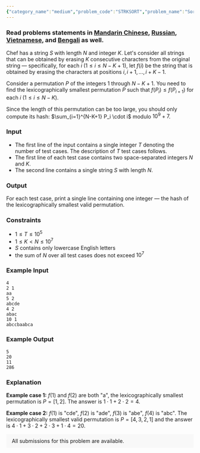 ```yaml
---
{"category_name":"medium","problem_code":"STRKSORT","problem_name":"Sort String","problemComponents":{"constraints":"","constraintsState":false,"subtasks":"","subtasksState":false,"inputFormat":"","inputFormatState":false,"outputFormat":"","outputFormatState":false,"sampleTestCases":{"0":{"id":1,"input":"4\r\n2 1\r\naa\r\n5 2\r\nabcde\r\n4 2\r\nabac\r\n10 1\r\nabccbaabca","output":"5\r\n20\r\n11\r\n286","explanation":"**Example case 1:** $f(1)$ and $f(2)$ are both \u0022a\u0022, the lexicographically smallest permutation is $P = [1, 2]$. The answer is $1 \\cdot 1 + 2 \\cdot 2 = 4$.\r\n\r\n**Example case 2:** $f(1)$ is \u0022cde\u0022, $f(2)$ is \u0022ade\u0022, $f(3)$ is \u0022abe\u0022, $f(4)$ is \u0022abc\u0022. The lexicographically smallest valid permutation is $P = [4, 3, 2, 1]$ and the answer is $4 \\cdot 1 + 3 \\cdot 2 + 2 \\cdot 3 + 1 \\cdot 4 = 20$.","isDeleted":false}}},"video_editorial_url":"https://youtu.be/eodLNVcW56I","languages_supported":{"0":"CPP14","1":"C","2":"JAVA","3":"PYTH 3.6","4":"CPP17","5":"PYTH","6":"PYP3","7":"CS2","8":"ADA","9":"PYPY","10":"TEXT","11":"PAS fpc","12":"NODEJS","13":"RUBY","14":"PHP","15":"GO","16":"HASK","17":"TCL","18":"PERL","19":"SCALA","20":"LUA","21":"kotlin","22":"BASH","23":"JS","24":"LISP sbcl","25":"rust","26":"PAS gpc","27":"BF","28":"CLOJ","29":"R","30":"D","31":"CAML","32":"FORT","33":"ASM","34":"swift","35":"FS","36":"WSPC","37":"LISP clisp","38":"SQL","39":"SCM guile","40":"PERL6","41":"ERL","42":"CLPS","43":"ICK","44":"NICE","45":"PRLG","46":"ICON","47":"COB","48":"SCM chicken","49":"PIKE","50":"SCM qobi","51":"ST","52":"SQLQ","53":"NEM"},"max_timelimit":0.75,"source_sizelimit":50000,"problem_author":"karpovich","problem_tester":"","date_added":"15-03-2021","tags":{"0":"cook127","1":"karpovich","2":"longest","3":"medium"},"problem_difficulty_level":"Medium","best_tag":"Longest Common Prefix","editorial_url":"https://discuss.codechef.com/problems/STRKSORT","time":{"view_start_date":1104528600,"submit_start_date":1104528600,"visible_start_date":1104528600,"end_date":1735669800},"is_direct_submittable":false,"problemDiscussURL":"https://discuss.codechef.com/search?q=STRKSORT","is_proctored":false,"visitedContests":{},"layout":"problem"}
---
```

### Read problems statements in [Mandarin Chinese](https://www.codechef.com/download/translated/COOK127/mandarin/STRKSORT.pdf), [Russian](https://www.codechef.com/download/translated/COOK127/russian/STRKSORT.pdf), [Vietnamese](https://www.codechef.com/download/translated/COOK127/vietnamese/STRKSORT.pdf), and [Bengali](https://www.codechef.com/download/translated/COOK127/bengali/STRKSORT.pdf) as well.

Chef has a string $S$ with length $N$ and integer $K$. Let's consider all strings that can be obtained by erasing $K$ consecutive characters from the original string ― specifically, for each $i$ ($1 \le i \le N-K+1$), let $f(i)$ be the string that is obtained by erasing the characters at positions $i, i+1, \ldots, i + K - 1$.

Consider a permutation $P$ of the integers $1$ through $N - K + 1$. You need to find the lexicographically smallest permutation $P$ such that $f(P_i) \leq f(P_{i+1})$ for each $i$ ($1 \le i \le N - K$).

Since the length of this permutation can be too large, you should only compute its hash: $\sum_{i=1}^{N-K+1} P_i \cdot i$ modulo $10^9 + 7$.

### Input
- The first line of the input contains a single integer $T$ denoting the number of test cases. The description of $T$ test cases follows.
- The first line of each test case contains two space-separated integers $N$ and $K$.
- The second line contains a single string $S$ with length $N$.

### Output
For each test case, print a single line containing one integer ― the hash of the lexicographically smallest valid permutation.

### Constraints
- $1 \leq T \leq 10^5$
- $1 \leq K \lt N \leq 10^7$
- $S$ contains only lowercase English letters
- the sum of $N$ over all test cases does not exceed $10^7$

### Example Input
```
4
2 1
aa
5 2
abcde
4 2
abac
10 1
abccbaabca
```

### Example Output
```
5
20
11
286
```

### Explanation
**Example case 1:** $f(1)$ and $f(2)$ are both "a", the lexicographically smallest permutation is $P = [1, 2]$. The answer is $1 \cdot 1 + 2 \cdot 2 = 4$.

**Example case 2:** $f(1)$ is "cde", $f(2)$ is "ade", $f(3)$ is "abe", $f(4)$ is "abc". The lexicographically smallest valid permutation is $P = [4, 3, 2, 1]$ and the answer is $4 \cdot 1 + 3 \cdot 2 + 2 \cdot 3 + 1 \cdot 4 = 20$. 

<aside style='background: #f8f8f8;padding: 10px 15px;'><div>All submissions for this problem are available.</div></aside>